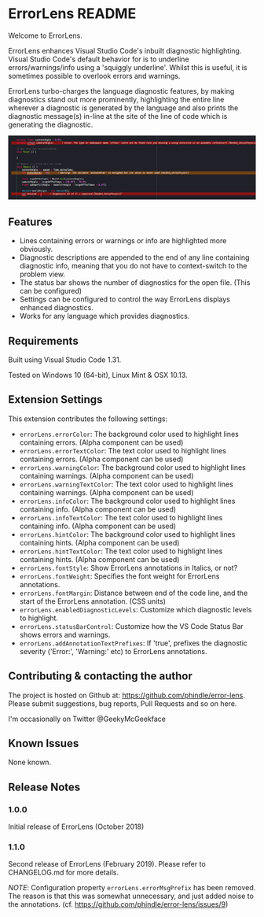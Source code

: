 # ErrorLens README

Welcome to ErrorLens.

ErrorLens enhances Visual Studio Code's inbuilt diagnostic highlighting. Visual Studio Code's default behavior for is to underline errors/warnings/info using a 'squiggly underline'. Whilst this is useful, it is sometimes possible to overlook errors and warnings.

ErrorLens turbo-charges the language diagnostic features, by making diagnostics stand out more prominently, highlighting the entire line wherever a diagnostic is generated by the language and also prints the diagnostic message(s) in-line at the site of the line of code which is generating the diagnostic.

![ErrorLens example](images/Screenshot-1.png)

## Features

* Lines containing errors or warnings or info are highlighted more obviously.
* Diagnostic descriptions are appended to the end of any line containing diagnostic info, meaning that you do not have to context-switch to the problem view.
* The status bar shows the number of diagnostics for the open file. (This can be configured)
* Settings can be configured to control the way ErrorLens displays enhanced diagnostics.
* Works for any language which provides diagnostics.

## Requirements

Built using Visual Studio Code 1.31.

Tested on Windows 10 (64-bit), Linux Mint & OSX 10.13.

## Extension Settings

This extension contributes the following settings:

* `errorLens.errorColor`: The background color used to highlight lines containing errors. (Alpha component can be used)
* `errorLens.errorTextColor`: The text color used to highlight lines containing errors. (Alpha component can be used)
* `errorLens.warningColor`: The background color used to highlight lines containing warnings. (Alpha component can be used)
* `errorLens.warningTextColor`: The text color used to highlight lines containing warnings. (Alpha component can be used)
* `errorLens.infoColor`: The background color used to highlight lines containing info. (Alpha component can be used)
* `errorLens.infoTextColor`: The text color used to highlight lines containing info. (Alpha component can be used)
* `errorLens.hintColor`: The background color used to highlight lines containing hints. (Alpha component can be used)
* `errorLens.hintTextColor`: The text color used to highlight lines containing hints. (Alpha component can be used)
* `errorLens.fontStyle`: Show ErrorLens annotations in Italics, or not?
* `errorLens.fontWeight`: Specifies the font weight for ErrorLens annotations.
* `errorLens.fontMargin`: Distance between end of the code line, and the start of the ErrorLens annotation. (CSS units)
* `errorLens.enabledDiagnosticLevels`: Customize which diagnostic levels to highlight.
* `errorLens.statusBarControl`: Customize how the VS Code Status Bar shows errors and warnings.
* `errorLens.addAnnotationTextPrefixes`: If 'true', prefixes the diagnostic severity ('Error:', 'Warning:' etc) to ErrorLens annotations.


## Contributing & contacting the author

The project is hosted on Github at: https://github.com/phindle/error-lens. Please submit suggestions, bug reports, Pull Requests and so on here.

I'm occasionally on Twitter @GeekyMcGeekface

## Known Issues

None known.

## Release Notes

### 1.0.0

Initial release of ErrorLens (October 2018)

### 1.1.0

Second release of ErrorLens (February 2019). Please refer to CHANGELOG.md for more details.

*NOTE*: Configuration property `errorLens.errorMsgPrefix` has been removed. The reason is that this was somewhat unnecessary, and just added noise to the annotations. (cf. https://github.com/phindle/error-lens/issues/9)
